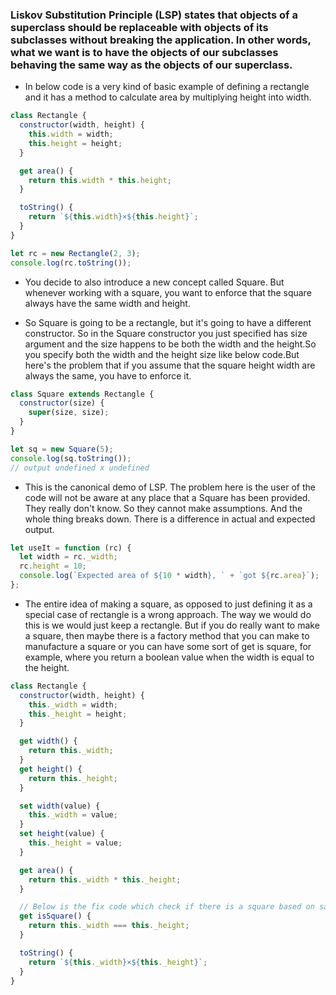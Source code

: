 ### Liskov Substitution Principle (LSP) states that objects of a superclass should be replaceable with objects of its subclasses without breaking the application. In other words, what we want is to have the objects of our subclasses behaving the same way as the objects of our superclass.

- In below code is a very kind of basic example of defining a rectangle and it has a method to calculate area by multiplying height into width.

```javascript
class Rectangle {
  constructor(width, height) {
    this.width = width;
    this.height = height;
  }

  get area() {
    return this.width * this.height;
  }

  toString() {
    return `${this.width}×${this.height}`;
  }
}

let rc = new Rectangle(2, 3);
console.log(rc.toString());
```

- You decide to also introduce a new concept called Square. But whenever working with a square, you want to enforce that the square always have the same width and height.

- So Square is going to be a rectangle, but it's going to have a different constructor. So in the Square constructor you just specified has size argument and the size happens to be both the width and the height.So you specify both the width and the height size like below code.But here's the problem that if you assume that the square height width are always the same, you have to enforce it.

```javascript
class Square extends Rectangle {
  constructor(size) {
    super(size, size);
  }
}

let sq = new Square(5);
console.log(sq.toString());
// output undefined x undefined
```

- This is the canonical demo of LSP. The problem here is the user of the code will not be aware at any place that a Square has been provided. They really don't know. So they cannot make assumptions. And the whole thing breaks down. There is a difference in actual and expected output.

```javascript
let useIt = function (rc) {
  let width = rc._width;
  rc.height = 10;
  console.log(`Expected area of ${10 * width}, ` + `got ${rc.area}`);
};
```

- The entire idea of making a square, as opposed to just defining it as a special case of rectangle is a wrong approach. The way we would do this is we would just keep a rectangle. But if you do really want to make a square, then maybe there is a factory method that you can make to manufacture a square or you can have some sort of get is square, for example, where you return a boolean value when the width is equal to the height.

```javascript
class Rectangle {
  constructor(width, height) {
    this._width = width;
    this._height = height;
  }

  get width() {
    return this._width;
  }
  get height() {
    return this._height;
  }

  set width(value) {
    this._width = value;
  }
  set height(value) {
    this._height = value;
  }

  get area() {
    return this._width * this._height;
  }

  // Below is the fix code which check if there is a square based on same width and height
  get isSquare() {
    return this._width === this._height;
  }

  toString() {
    return `${this._width}×${this._height}`;
  }
}
```
